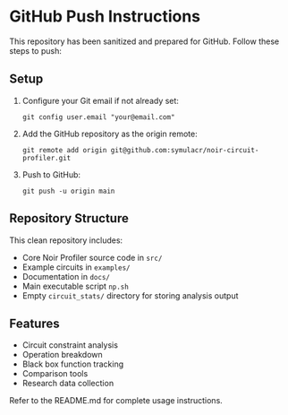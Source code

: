 # GitHub Push Instructions

This repository has been sanitized and prepared for GitHub. Follow these steps to push:

## Setup

1. Configure your Git email if not already set:
   ```
   git config user.email "your@email.com"
   ```

2. Add the GitHub repository as the origin remote:
   ```
   git remote add origin git@github.com:symulacr/noir-circuit-profiler.git
   ```

3. Push to GitHub:
   ```
   git push -u origin main
   ```

## Repository Structure

This clean repository includes:

- Core Noir Profiler source code in `src/`
- Example circuits in `examples/`
- Documentation in `docs/`
- Main executable script `np.sh` 
- Empty `circuit_stats/` directory for storing analysis output

## Features

- Circuit constraint analysis
- Operation breakdown
- Black box function tracking
- Comparison tools
- Research data collection

Refer to the README.md for complete usage instructions. 